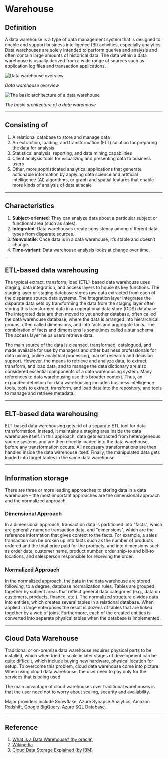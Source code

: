 # Warehouse

## Definition

A data warehouse is a type of data management system that is designed to enable and support business intelligence (BI) activities, especially analytics. Data warehouses are solely intended to perform queries and analysis and often contain large amounts of historical data. The data within a data warehouse is usually derived from a wide range of sources such as application log files and transaction applications.

![Data warehouse overview](https://upload.wikimedia.org/wikipedia/commons/thumb/d/d8/Data_Warehouse_Feeding_Data_Mart.jpg/220px-Data_Warehouse_Feeding_Data_Mart.jpg)

_Data warehouse overview_

![The basic architecture of a data warehouse
](https://upload.wikimedia.org/wikipedia/commons/thumb/8/8d/Data_warehouse_architecture.jpg/330px-Data_warehouse_architecture.jpg)

_The basic architecture of a data warehouse_

---

## Consisting of

1. A relational database to store and manage data
2. An extraction, loading, and transformation (ELT) solution for preparing the data for analysis
3. Statistical analysis, reporting, and data mining capabilities
4. Client analysis tools for visualizing and presenting data to business users
5. Other, more sophisticated analytical applications that generate actionable information by applying data science and artificial intelligence (AI) algorithms, or graph and spatial features that enable more kinds of analysis of data at scale

---

## Characteristics

1. __Subject-oriented__: They can analyze data about a particular subject or functional area (such as sales).
2. __Integrated__: Data warehouses create consistency among different data types from disparate sources.
3. __Nonvolatile__: Once data is in a data warehouse, it’s stable and doesn’t change.
4. __Time-variant__: Data warehouse analysis looks at change over time.

---

## ETL-based data warehousing

The typical extract, transform, load (ETL)-based data warehouse uses staging, data integration, and access layers to house its key functions. The staging layer or staging database stores raw data extracted from each of the disparate source data systems. The integration layer integrates the disparate data sets by transforming the data from the staging layer often storing this transformed data in an operational data store (ODS) database. The integrated data are then moved to yet another database, often called the data warehouse database, where the data is arranged into hierarchical groups, often called dimensions, and into facts and aggregate facts. The combination of facts and dimensions is sometimes called a star schema. The access layer helps users retrieve data.

The main source of the data is cleansed, transformed, catalogued, and made available for use by managers and other business professionals for data mining, online analytical processing, market research and decision support. However, the means to retrieve and analyze data, to extract, transform, and load data, and to manage the data dictionary are also considered essential components of a data warehousing system. Many references to data warehousing use this broader context. Thus, an expanded definition for data warehousing includes business intelligence tools, tools to extract, transform, and load data into the repository, and tools to manage and retrieve metadata.

---

## ELT-based data warehousing

ELT-based data warehousing gets rid of a separate ETL tool for data transformation. Instead, it maintains a staging area inside the data warehouse itself. In this approach, data gets extracted from heterogeneous source systems and are then directly loaded into the data warehouse, before any transformation occurs. All necessary transformations are then handled inside the data warehouse itself. Finally, the manipulated data gets loaded into target tables in the same data warehouse.

---

## Information storage

There are three or more leading approaches to storing data in a data warehouse – the most important approaches are the dimensional approach and the normalized approach.

### Dimensional Approach

In a dimensional approach, transaction data is partitioned into "facts", which are generally numeric transaction data, and "dimensions", which are the reference information that gives context to the facts. For example, a sales transaction can be broken up into facts such as the number of products ordered and the total price paid for the products, and into dimensions such as order date, customer name, product number, order ship-to and bill-to locations, and salesperson responsible for receiving the order.

### Normalized Approach

In the normalized approach, the data in the data warehouse are stored following, to a degree, database normalization rules. Tables are grouped together by subject areas that reflect general data categories (e.g., data on customers, products, finance, etc.). The normalized structure divides data into entities, which creates several tables in a relational database. When applied in large enterprises the result is dozens of tables that are linked together by a web of joins. Furthermore, each of the created entities is converted into separate physical tables when the database is implemented.

---

## Cloud Data Warehouse

Traditional or on-premise data warehouse requires physical parts to be installed, which when tried to scale in later stages of development can be quite difficult, which include buying new hardware, physical location for setup. To overcome this problem, cloud data warehouse come into picture. When using cloud data warehouse, the user need to pay only for the services that is being used. 

The main advantage of cloud warehouses over traditional warehouses is that the user need not to worry about scaling, security and availability.

Major providers include Snowflake, Azure Synapse Analytics, Amazon Redshift, Google BigQuery, Azure SQL Database.

---

## Reference

1. [What Is a Data Warehouse? (by oracle)](https://www.oracle.com/in/database/what-is-a-data-warehouse/#:~:text=A%20data%20warehouse%20is%20a,large%20amounts%20of%20historical%20data.)
2. [Wikipedia](https://en.wikipedia.org/wiki/Data_warehouse)
3. [Cloud Data Storage Explained (by IBM)]("https://youtube.com/playlist?list=PLOspHqNVtKAAXDobTc9kBWwnfgzNV2k_a")